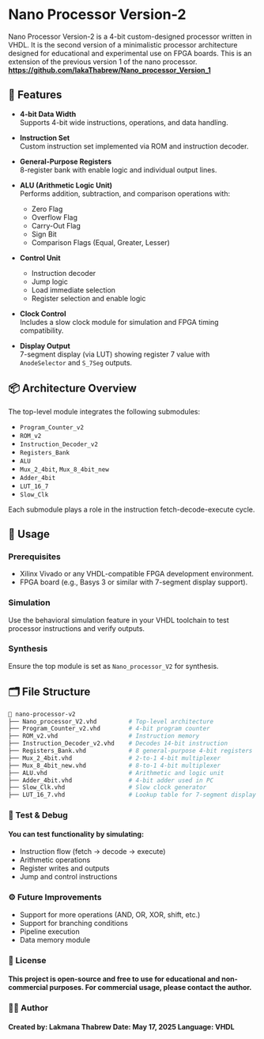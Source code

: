 # Nano Processor Version-2

Nano Processor Version-2 is a 4-bit custom-designed processor written in VHDL. It is the second version of a minimalistic processor architecture designed for educational and experimental use on FPGA boards. 
This is an extension of the previous version 1 of the nano processor. **https://github.com/lakaThabrew/Nano_processor_Version_1**

## 🧠 Features

- **4-bit Data Width**  
  Supports 4-bit wide instructions, operations, and data handling.

- **Instruction Set**  
  Custom instruction set implemented via ROM and instruction decoder.

- **General-Purpose Registers**  
  8-register bank with enable logic and individual output lines.

- **ALU (Arithmetic Logic Unit)**  
  Performs addition, subtraction, and comparison operations with:
  - Zero Flag
  - Overflow Flag
  - Carry-Out Flag
  - Sign Bit
  - Comparison Flags (Equal, Greater, Lesser)

- **Control Unit**  
  - Instruction decoder
  - Jump logic
  - Load immediate selection
  - Register selection and enable logic

- **Clock Control**  
  Includes a slow clock module for simulation and FPGA timing compatibility.

- **Display Output**  
  7-segment display (via LUT) showing register 7 value with `AnodeSelector` and `S_7Seg` outputs.

## 📦 Architecture Overview

The top-level module integrates the following submodules:

- `Program_Counter_v2`
- `ROM_v2`
- `Instruction_Decoder_v2`
- `Registers_Bank`
- `ALU`
- `Mux_2_4bit`, `Mux_8_4bit_new`
- `Adder_4bit`
- `LUT_16_7`
- `Slow_Clk`

Each submodule plays a role in the instruction fetch-decode-execute cycle.

## 🔧 Usage

### Prerequisites
- Xilinx Vivado or any VHDL-compatible FPGA development environment.
- FPGA board (e.g., Basys 3 or similar with 7-segment display support).

### Simulation
Use the behavioral simulation feature in your VHDL toolchain to test processor instructions and verify outputs.

### Synthesis
Ensure the top module is set as `Nano_processor_V2` for synthesis.

## 🗂️ File Structure

```bash
📁 nano-processor-v2
├── Nano_processor_V2.vhd         # Top-level architecture
├── Program_Counter_v2.vhd        # 4-bit program counter
├── ROM_v2.vhd                    # Instruction memory
├── Instruction_Decoder_v2.vhd    # Decodes 14-bit instruction
├── Registers_Bank.vhd            # 8 general-purpose 4-bit registers
├── Mux_2_4bit.vhd                # 2-to-1 4-bit multiplexer
├── Mux_8_4bit_new.vhd            # 8-to-1 4-bit multiplexer
├── ALU.vhd                       # Arithmetic and logic unit
├── Adder_4bit.vhd                # 4-bit adder used in PC
├── Slow_Clk.vhd                  # Slow clock generator
├── LUT_16_7.vhd                  # Lookup table for 7-segment display
```

### 🧪 Test & Debug
#### You can test functionality by simulating:

- Instruction flow (fetch → decode → execute)
- Arithmetic operations
- Register writes and outputs
- Jump and control instructions

### ⚙️ Future Improvements
- Support for more operations (AND, OR, XOR, shift, etc.)
- Support for branching conditions
- Pipeline execution
- Data memory module

### 📜 License
#### This project is open-source and free to use for educational and non-commercial purposes. For commercial usage, please contact the author.

### 👨‍💻 Author
  #### Created by: Lakmana Thabrew           Date: May 17, 2025                 Language: VHDL
